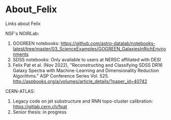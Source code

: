 # About_Felix
Links about Felix

NSF's NOIRLab: 
1. GOGREEN notebooks: https://github.com/astro-datalab/notebooks-latest/tree/master/03_ScienceExamples/GOGREEN_GalaxiesInRichEnvironments
2. SDSS notebooks: Only available to users at NERSC affiliated with DESI
3. Felix Pat et al. (Nov 2022), "Reconstructing and Classifying SDSS DR16 Galaxy Spectra with Machine-Learning and Dimensionality Reduction Algorithms." ASP Conference Series Vol. 525. http://aspbooks.org/a/volumes/article_details/?paper_id=40742

CERN-ATLAS:
1. Legacy code on jet substructure and RNN topo-cluster calibration: https://gitlab.cern.ch/fpat
2. Senior thesis: in progress

